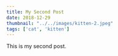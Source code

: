 ```yaml
---
title: My Second Post
date: 2018-12-29
thumbnail: "../../images/kitten-2.jpeg"
tags: ['cat', 'kitten']
---
```


This is my second post.